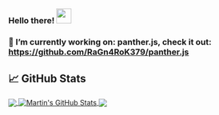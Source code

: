 ### Hello there! <img src="https://raw.githubusercontent.com/MartinHeinz/MartinHeinz/master/wave.gif" width="30px">

### 🔭 I’m currently working on: panther.js, check it out: https://github.com/RaGn4RoK379/panther.js

## &#x1f4c8; GitHub Stats

<a href="https://github.com/LuaaDev/LuaaDev">
  <img align="center" src="https://github-readme-stats.vercel.app/api/top-langs/?username=LuaaDev&hide=java,html&title_color=ffffff&text_color=c9cacc&icon_color=2bbc8a&bg_color=1d1f21" />
</a>
<a href="https://github.com/LuaaDev/LuaaDev">
  <img align="center" src="https://github-readme-stats.vercel.app/api?username=LuaaDev&show_icons=true&line_height=27&count_private=true&title_color=ffffff&text_color=c9cacc&icon_color=2bbc8a&bg_color=1d1f21" alt="Martin's GitHub Stats" />
</a>
<a href="https://github.com/RaGn4RoK379/panther.js">
  <img align="center" src="https://github-readme-stats.vercel.app/api/pin/?username=RaGn4RoK379&repo=panther.js&title_color=ffffff&text_color=c9cacc&icon_color=2bbc8a&bg_color=1d1f21" />
</a>

<!--
**LuaaDev/LuaaDev** is a ✨ _special_ ✨ repository because its `README.md` (this file) appears on your GitHub profile.

Here are some ideas to get you started:

- 🔭 I’m currently working on ...
- 🌱 I’m currently learning ...
- 👯 I’m looking to collaborate on ...
- 🤔 I’m looking for help with ...
- 💬 Ask me about ...
- 📫 How to reach me: ...
- 😄 Pronouns: ...
- ⚡ Fun fact: ...
-->
